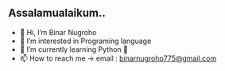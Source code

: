 ## Assalamualaikum..

- 👋 Hi, I’m Binar Nugroho
- 👀 I’m interested in Programing language
- 🌱 I’m currently learning Python 🐍
- 📫 How to reach me -> email : binarnugroho775@gmail.com

<!---
Binar100804/Binar100804 is a ✨ special ✨ repository because its `README.md` (this file) appears on your GitHub profile.
You can click the Preview link to take a look at your changes.
--->
